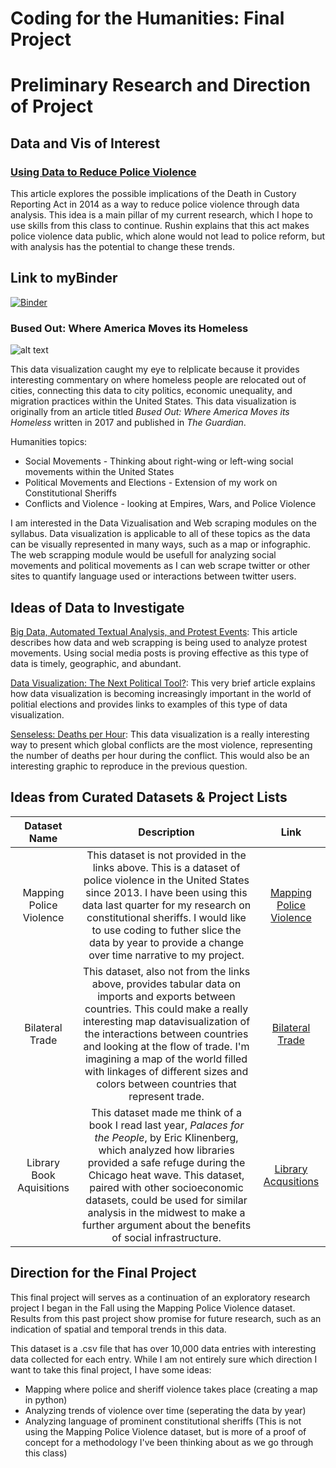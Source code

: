 # Coding for the Humanities: Final Project
# Preliminary Research and Direction of Project

## Data and Vis of Interest
### [Using Data to Reduce Police Violence](https://heinonline.org/HOL/P?h=hein.journals/bclr57&i=117)

This article explores the possible implications of the Death in Custory Reporting Act in 2014 as a way to reduce police violence through data analysis. This idea is a main pillar of my current research, which I hope to use skills from this class to continue. Rushin explains that this act makes police violence data public, which alone would not lead to police reform, but with analysis has the potential to change these trends.

## Link to myBinder
[![Binder](https://mybinder.org/badge_logo.svg)](https://mybinder.org/v2/gh/lindseyrogers/DH140_final_sheriffs.git/HEAD)

### Bused Out: Where America Moves its Homeless
![alt text](https://www.maptive.com/wp-content/uploads/2022/03/distribution-chart.png "Data Visualiation")

This data visualization caught my eye to relplicate because it provides interesting commentary on where homeless people are relocated out of cities, connecting this data to city politics, economic unequality, and migration practices within the United States. This data visualization is originally from an article titled *Bused Out: Where America Moves its Homeless* written in 2017 and published in *The Guardian*.

Humanities topics:
* Social Movements - Thinking about right-wing or left-wing social movements within the United States
* Political Movements and Elections - Extension of my work on Constitutional Sheriffs
* Conflicts and Violence - looking at Empires, Wars, and Police Violence

I am interested in the Data Vizualisation and Web scraping modules on the syllabus. Data visualization is applicable to all of these topics as the data can be visually represented in many ways, such as a map or infographic. The web scrapping module would be usefull for analyzing social movements and political movements as I can web scrape twitter or other sites to quantify language used or interactions between twitter users. 

## Ideas of Data to Investigate
[Big Data, Automated Textual Analysis, and Protest Events](https://mobilizingideas.wordpress.com/2015/03/09/big-data-automated-textual-analysis-and-protest-events/): This article describes how data and web scrapping is being used to analyze protest movements. Using social media posts is proving effective as this type of data is timely, geographic, and abundant. 

[Data Visualization: The Next Political Tool?](https://www.toucantoco.com/en/blog/data-visualization-influencing-election): This very brief article explains how data visualization is becoming increasingly important in the world of politial elections and provides links to examples of this type of data visualization.

[Senseless: Deaths per Hour](https://www.informationisbeautiful.net/visualizations/senseless-conflict-deaths-per-hour/): This data visualization is a really interesting way to present which global conflicts are the most violence, representing the number of deaths per hour during the conflict. This would also be an interesting graphic to reproduce in the previous question.


## Ideas from Curated Datasets & Project Lists
Dataset Name | Description | Link
:---: | :---: | :---:
Mapping Police Violence | This dataset is not provided in the links above. This is a dataset of police violence in the United States since 2013. I have been using this data last quarter for my research on constitutional sheriffs. I would like to use coding to futher slice the data by year to provide a change over time narrative to my project. | [Mapping Police Violence](https://mappingpoliceviolence.org/)
Bilateral Trade | This dataset, also not from the links above, provides tabular data on imports and exports between countries. This could make a really interesting map datavisualization of the interactions between countries and looking at the flow of trade. I'm imagining a map of the world filled with linkages of different sizes and colors between countries that represent trade. | [Bilateral Trade](https://data.world/cow/bilateral-trade)
Library Book Aquisitions | This dataset made me think of a book I read last year, *Palaces for the People*, by Eric Klinenberg, which analyzed how libraries provided a safe refuge during the Chicago heat wave. This dataset, paired with other socioeconomic datasets, could be used for similar analysis in the midwest to make a further argument about the benefits of social infrastructure. | [Library Acqusitions](https://cardinalscholar.bsu.edu/handle/123456789/194598)

## Direction for the Final Project
This final project will serves as a continuation of an exploratory research project I began in the Fall using the Mapping Police Violence dataset. Results from this past project show promise for future research, such as an indication of spatial and temporal trends in this data. 

This dataset is a .csv file that has over 10,000 data entries with interesting data collected for each entry. While I am not entirely sure which direction I want to take this final project, I have some ideas:
* Mapping where police and sheriff violence takes place (creating a map in python)
* Analyzing trends of violence over time (seperating the data by year)
* Analyzing language of prominent constitutional sheriffs (This is not using the Mapping Police Violence dataset, but is more of a proof of concept for a methodology I've been thinking about as we go through this class)

